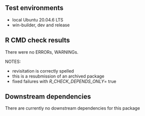 ## Test environments
* local Ubuntu 20.04.6 LTS
* win-builder, dev and release

## R CMD check results
There were no ERRORs, WARNINGs. 

NOTES: 
* revisitation is correctly spelled
* this is a resubmission of an archived package
* fixed failures with _R_CHECK_DEPENDS_ONLY_= true

## Downstream dependencies
There are currently no downstream dependencies for this package

